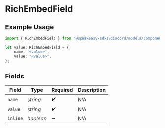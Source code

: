 # RichEmbedField

## Example Usage

```typescript
import { RichEmbedField } from "@speakeasy-sdks/discord/models/components";

let value: RichEmbedField = {
    name: "<value>",
    value: "<value>",
};
```

## Fields

| Field              | Type               | Required           | Description        |
| ------------------ | ------------------ | ------------------ | ------------------ |
| `name`             | *string*           | :heavy_check_mark: | N/A                |
| `value`            | *string*           | :heavy_check_mark: | N/A                |
| `inline`           | *boolean*          | :heavy_minus_sign: | N/A                |